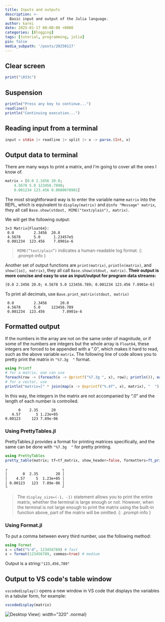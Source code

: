 ```yaml
---
title: Inputs and outputs
description: >-
  Basic input and output of the Julia language.
author: karei
date: 2025-01-17 00:00:00 +0000
categories: [Blogging]
tags: [tutorial, programming, julia]
pin: false
media_subpath: '/posts/20250117'
---
```


## Clear screen

```julia
print("\033c")
```

## Suspension

```julia
println("Press any key to continue...")
readline()
println("Continuing execution...")
```

## Reading input from a terminal

```julia
input = stdin |> readline |> split |> x -> parse.(Int, x)
```

## Output data to terminal

There are many ways to print a matrix, and I'm going to cover all the ones I know of.

```julia
matrix = [0.0 2.3456 20.0;
    4.5678 5.0 123456.7890;
    0.001234 123.456 0.0000078901]
```

The most straightforward way is to enter the variable name `matrix` into the REPL, which is equivalent to `display(matrix)` and `@info "Message" matrix`, they all call `Base.show(stdout, MIME("text/plain"), matrix)`.

We will get the following output:

```terminal
3×3 Matrix{Float64}:
 0.0         2.3456  20.0
 4.5678      5.0      1.23457e5
 0.001234  123.456    7.8901e-6
```

> `MIME(“text/plain”)` indicates a human-readable log format. 
{: .prompt-info }

Another set of output functions are `print(matrix)`, `println(matrix)`, and `show([io], matrix)`, they all call `Base.show(stdout, matrix)`. **Their output is more concise and easy to use as input/output for program data streams:**

```2
[0.0 2.3456 20.0; 4.5678 5.0 123456.789; 0.001234 123.456 7.8901e-6]
```

To print all decimals, use `Base.print_matrix(stdout, matrix)`

```terminal
 0.0         2.3456      20.0
 4.5678      5.0     123456.789
 0.001234  123.456        7.8901e-6
```

## Formatted output

If the numbers in the array are not on the same order of magnitude, or if some of the numbers are integers but the whole array is `Float64`, these integers are forced to be appended with a ".0", which makes it hard to read, such as the above variable `matrix`. The following line of code allows you to pretty print the matrix in `"%7.3g  "` format.

```julia
using Printf
# for a matrix, one can use
foreach(row -> (foreach(x -> @printf("%7.3g ", x), row); println()), eachrow(matrix))
# for a vector, use
println("matrix=[" * join(map(x -> @sprintf("%.4f", x), matrix), "  ") * "]")
```

In this way, the integers in the matrix are not accompanied by “.0” and the length of each number is controlled.

```2terminal
      0    2.35      20
   4.57       5 1.23e+05
0.00123     123 7.89e-06
```

### Using PrettyTables.jl

PrettyTables.jl provides a format for printing matrices specifically, and the same can be done with `"%7.3g  "` for pretty printing.

```julia
using PrettyTables
pretty_table(matrix; tf=tf_matrix, show_header=false, formatters=ft_printf("%.3g"), display_size=(-1, -1))
```

```2
┌                         ┐
│       0  2.35        20 │
│    4.57     5  1.23e+05 │
│ 0.00123   123  7.89e-06 │
└                         ┘
```

> The `display_size=(-1, -1)` statement allows you to print the entire matrix, whether the terminal is large enough or not. However, when the terminal is not large enough to print the matrix using the built-in function above, part of the matrix will be omitted.
{: .prompt-info }

### Using Format.jl

To put a comma between every third number, use the following method:

```julia
using Format
s = cfmt("%'d", 123456789) # fast
s = format(123456789, commas=true) # medium
```

Output is a string:`"123,456,789"`

## Output to VS code's table window

`vscodedisplay()` opens a new window in VS code that displays the variables in a tabular form, for example:

```julia
vscodedisplay(matrix)
```

![Desktop View](/01.png){: width="320" .normal}
